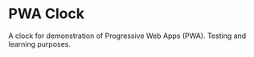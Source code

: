 # PWA Clock
A clock for demonstration of Progressive Web Apps (PWA). Testing and learning purposes.
